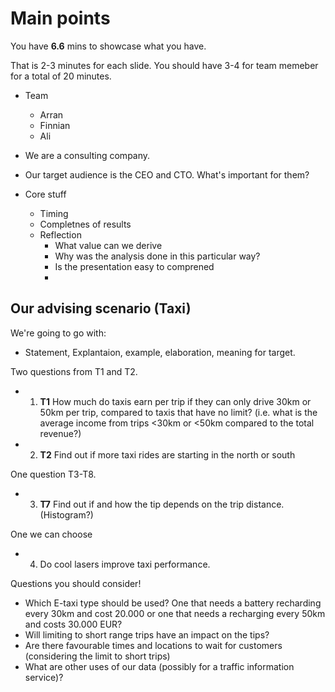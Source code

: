 # Main points
You have **6.6** mins to showcase what you have.

That is 2-3 minutes for each slide. You should have 3-4 for team memeber for a total of 20 minutes.

* Team 
    * Arran 
    * Finnian
    * Ali

* We are a consulting company. 
* Our target audience is the CEO and CTO. What's important for them?

* Core stuff
    * Timing 
    * Completnes of results
    * Reflection
        * What value can we derive
        * Why was the analysis done in this particular way?
        * Is the presentation easy to comprened
        * 

## Our advising scenario (Taxi)  
We're going to go with:
* Statement, Explantaion, example, elaboration, meaning for target.

Two questions from T1 and T2.  
* 1. **T1** How much do taxis earn per trip if they can
only drive 30km or 50km per trip, compared
to taxis that have no limit? (i.e. what is the
average income from trips <30km or <50km
compared to the total revenue?)
* 2. **T2** Find out if more taxi rides are starting in the
north or south

One question T3-T8.
* 3. **T7** Find out if and how the tip depends on the
trip distance. (Histogram?)  

One we can choose
* 4. Do cool lasers improve taxi performance.

Questions you should consider!
* Which E-taxi type should be used? One that needs a
battery recharding every 30km and cost 20.000 or one
that needs a recharging every 50km and costs 30.000
EUR?  
* Will limiting to short range trips have an impact on
the tips?  
* Are there favourable times and locations to wait for
customers (considering the limit to short trips)
* What are other uses of our data (possibly for a traffic
information service)?